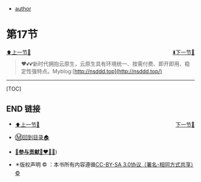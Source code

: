 + [author](http://nsddd.top)

# 第17节

<div><a href = '16.md' style='float:left'>⬆️上一节🔗  </a><a href = '18.md' style='float: right'>  ⬇️下一节🔗</a></div>
<br>

> ❤️💕💕新时代拥抱云原生，云原生具有环境统一、按需付费、即开即用、稳定性强特点。Myblog:[http://nsddd.top](http://nsddd.top/)

---
[TOC]





## END 链接
<ul><li><div><a href = '16.md' style='float:left'>⬆️上一节🔗  </a><a href = '18.md' style='float: right'>  ️下一节🔗</a></div></li></ul>

+ [Ⓜ️回到目录🏠](../README.md)

+ [**🫵参与贡献💞❤️‍🔥💖**](https://nsddd.top/archives/contributors))

+ ✴️版权声明 &copy; ：本书所有内容遵循[CC-BY-SA 3.0协议（署名-相同方式共享）&copy;](http://zh.wikipedia.org/wiki/Wikipedia:CC-by-sa-3.0协议文本) 

